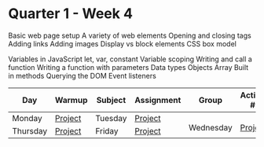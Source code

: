 # Quarter 1 - Week 4


Basic web page setup
A variety of web elements 
Opening and closing tags
Adding links
Adding images
Display vs block elements 
CSS box model

Variables in JavaScript let, var, constant
Variable scoping
Writing and call a function 
Writing a function with parameters 
Data types
Objects
Array
Built in methods
Querying the DOM
Event listeners 


<table style="width: 100%">
  <thead>
    <tr>
      <th>Day</th>
      <th>Warmup</th>
      <th>Subject</th>
      <th>Assignment</th>
      <th>Group</th>
      <th>Activity #1</th>
      <th>Activity #2</th>
      <th>Stretch</th>
      <th>Supplemental #1</th>
      <th>Supplemental #1</th>
      <th>Supplemental #1</th>
    </tr>
  </thead>
  <tbody>
    <tr>
      <td rowspan="3">Monday</td>
      <td rowspan="3"><a href="#">Project</a>
      </td>
    </tr>
        <tr>
      <td rowspan="3">Tuesday</td>
      <td rowspan="3"><a href="#">Project</a>
      </td>
    </tr>
        <tr>
      <td rowspan="3">Wednesday</td>
      <td rowspan="3"><a href="#">Project</a>
      </td>
    </tr>
        <tr>
      <td rowspan="3">Thursday</td>
      <td rowspan="3"><a href="#">Project</a>
      </td>
    </tr>
        <tr>
      <td rowspan="3">Friday</td>
      <td rowspan="3"><a href="#">Project</a>
      </td>
    </tr>

  </tbody>
</table>
